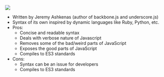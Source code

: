 <img src="http://coffeescript.org/documentation/images/logo.png">

- Written by Jeremy Ashkenas (author of backbone.js and underscore.js)
- Syntax of its own inspired by dynamic languages like Ruby, Python, etc.
- Pros:
    - Concise and readable syntax
    - Deals with verbose nature of Javascript
    - Removes some of the bad/weird parts of JavaScript
    - Exposes the good parts of JavaScript
    - Compiles to ES3 standards
- Cons:
    - Syntax can be an issue for developers
    - Compiles to ES3 standards
